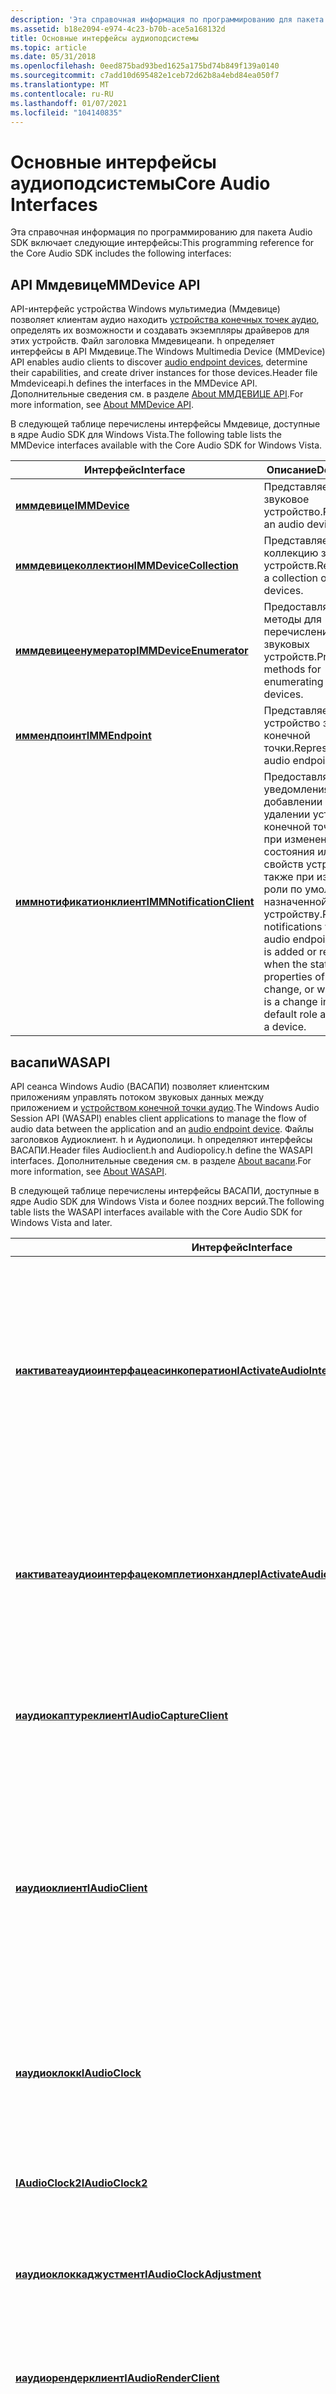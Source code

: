 ```yaml
---
description: 'Эта справочная информация по программированию для пакета Audio SDK включает следующие интерфейсы:'
ms.assetid: b18e2094-e974-4c23-b70b-ace5a168132d
title: Основные интерфейсы аудиоподсистемы
ms.topic: article
ms.date: 05/31/2018
ms.openlocfilehash: 0eed875bad93bed1625a175bd74b849f139a0140
ms.sourcegitcommit: c7add10d695482e1ceb72d62b8a4ebd84ea050f7
ms.translationtype: MT
ms.contentlocale: ru-RU
ms.lasthandoff: 01/07/2021
ms.locfileid: "104140835"
---
```

# <a name="core-audio-interfaces"></a><span data-ttu-id="67f5f-103">Основные интерфейсы аудиоподсистемы</span><span class="sxs-lookup"><span data-stu-id="67f5f-103">Core Audio Interfaces</span></span>

<span data-ttu-id="67f5f-104">Эта справочная информация по программированию для пакета Audio SDK включает следующие интерфейсы:</span><span class="sxs-lookup"><span data-stu-id="67f5f-104">This programming reference for the Core Audio SDK includes the following interfaces:</span></span>

## <a name="mmdevice-api"></a><span data-ttu-id="67f5f-105">API Ммдевице</span><span class="sxs-lookup"><span data-stu-id="67f5f-105">MMDevice API</span></span>

<span data-ttu-id="67f5f-106">API-интерфейс устройства Windows мультимедиа (Ммдевице) позволяет клиентам аудио находить [устройства конечных точек аудио](audio-endpoint-devices.md), определять их возможности и создавать экземпляры драйверов для этих устройств. Файл заголовка Ммдевицеапи. h определяет интерфейсы в API Ммдевице.</span><span class="sxs-lookup"><span data-stu-id="67f5f-106">The Windows Multimedia Device (MMDevice) API enables audio clients to discover [audio endpoint devices](audio-endpoint-devices.md), determine their capabilities, and create driver instances for those devices.Header file Mmdeviceapi.h defines the interfaces in the MMDevice API.</span></span> <span data-ttu-id="67f5f-107">Дополнительные сведения см. в разделе [About ММДЕВИЦЕ API](mmdevice-api.md).</span><span class="sxs-lookup"><span data-stu-id="67f5f-107">For more information, see [About MMDevice API](mmdevice-api.md).</span></span>

<span data-ttu-id="67f5f-108">В следующей таблице перечислены интерфейсы Ммдевице, доступные в ядре Audio SDK для Windows Vista.</span><span class="sxs-lookup"><span data-stu-id="67f5f-108">The following table lists the MMDevice interfaces available with the Core Audio SDK for Windows Vista.</span></span>



| <span data-ttu-id="67f5f-109">Интерфейс</span><span class="sxs-lookup"><span data-stu-id="67f5f-109">Interface</span></span>                                              | <span data-ttu-id="67f5f-110">Описание</span><span class="sxs-lookup"><span data-stu-id="67f5f-110">Description</span></span>                                                                                                                                                                                    |
|--------------------------------------------------------|------------------------------------------------------------------------------------------------------------------------------------------------------------------------------------------------|
| [<span data-ttu-id="67f5f-111">**иммдевице**</span><span class="sxs-lookup"><span data-stu-id="67f5f-111">**IMMDevice**</span></span>](/windows/desktop/api/Mmdeviceapi/nn-mmdeviceapi-immdevice)                         | <span data-ttu-id="67f5f-112">Представляет звуковое устройство.</span><span class="sxs-lookup"><span data-stu-id="67f5f-112">Represents an audio device.</span></span>                                                                                                                                                                    |
| [<span data-ttu-id="67f5f-113">**иммдевицеколлектион**</span><span class="sxs-lookup"><span data-stu-id="67f5f-113">**IMMDeviceCollection**</span></span>](/windows/desktop/api/Mmdeviceapi/nn-mmdeviceapi-immdevicecollection)     | <span data-ttu-id="67f5f-114">Представляет коллекцию звуковых устройств.</span><span class="sxs-lookup"><span data-stu-id="67f5f-114">Represents a collection of audio devices.</span></span>                                                                                                                                                      |
| [<span data-ttu-id="67f5f-115">**иммдевицеенумератор**</span><span class="sxs-lookup"><span data-stu-id="67f5f-115">**IMMDeviceEnumerator**</span></span>](/windows/desktop/api/Mmdeviceapi/nn-mmdeviceapi-immdeviceenumerator)     | <span data-ttu-id="67f5f-116">Предоставляет методы для перечисления звуковых устройств.</span><span class="sxs-lookup"><span data-stu-id="67f5f-116">Provides methods for enumerating audio devices.</span></span>                                                                                                                                                |
| [<span data-ttu-id="67f5f-117">**иммендпоинт**</span><span class="sxs-lookup"><span data-stu-id="67f5f-117">**IMMEndpoint**</span></span>](/windows/desktop/api/Mmdeviceapi/nn-mmdeviceapi-immendpoint)                     | <span data-ttu-id="67f5f-118">Представляет устройство звуковой конечной точки.</span><span class="sxs-lookup"><span data-stu-id="67f5f-118">Represents an audio endpoint device.</span></span>                                                                                                                                                           |
| [<span data-ttu-id="67f5f-119">**иммнотификатионклиент**</span><span class="sxs-lookup"><span data-stu-id="67f5f-119">**IMMNotificationClient**</span></span>](/windows/desktop/api/Mmdeviceapi/nn-mmdeviceapi-immnotificationclient) | <span data-ttu-id="67f5f-120">Предоставляет уведомления при добавлении или удалении устройства конечной точки аудио, при изменении состояния или свойств устройства, а также при изменении роли по умолчанию, назначенной устройству.</span><span class="sxs-lookup"><span data-stu-id="67f5f-120">Provides notifications when an audio endpoint device is added or removed, when the state or properties of a device change, or when there is a change in the default role assigned to a device.</span></span> |



 

## <a name="wasapi"></a><span data-ttu-id="67f5f-121">васапи</span><span class="sxs-lookup"><span data-stu-id="67f5f-121">WASAPI</span></span>

<span data-ttu-id="67f5f-122">API сеанса Windows Audio (ВАСАПИ) позволяет клиентским приложениям управлять потоком звуковых данных между приложением и [устройством конечной точки аудио](audio-endpoint-devices.md).</span><span class="sxs-lookup"><span data-stu-id="67f5f-122">The Windows Audio Session API (WASAPI) enables client applications to manage the flow of audio data between the application and an [audio endpoint device](audio-endpoint-devices.md).</span></span> <span data-ttu-id="67f5f-123">Файлы заголовков Аудиоклиент. h и Аудиополици. h определяют интерфейсы ВАСАПИ.</span><span class="sxs-lookup"><span data-stu-id="67f5f-123">Header files Audioclient.h and Audiopolicy.h define the WASAPI interfaces.</span></span> <span data-ttu-id="67f5f-124">Дополнительные сведения см. в разделе [About васапи](wasapi.md).</span><span class="sxs-lookup"><span data-stu-id="67f5f-124">For more information, see [About WASAPI](wasapi.md).</span></span>

<span data-ttu-id="67f5f-125">В следующей таблице перечислены интерфейсы ВАСАПИ, доступные в ядре Audio SDK для Windows Vista и более поздних версий.</span><span class="sxs-lookup"><span data-stu-id="67f5f-125">The following table lists the WASAPI interfaces available with the Core Audio SDK for Windows Vista and later.</span></span>



| <span data-ttu-id="67f5f-126">Интерфейс</span><span class="sxs-lookup"><span data-stu-id="67f5f-126">Interface</span></span>                                                                                    | <span data-ttu-id="67f5f-127">Описание</span><span class="sxs-lookup"><span data-stu-id="67f5f-127">Description</span></span>                                                                                                                                                                                               |
|----------------------------------------------------------------------------------------------|-----------------------------------------------------------------------------------------------------------------------------------------------------------------------------------------------------------|
| [<span data-ttu-id="67f5f-128">**иактиватеаудиоинтерфацеасинкоператион**</span><span class="sxs-lookup"><span data-stu-id="67f5f-128">**IActivateAudioInterfaceAsyncOperation**</span></span>](/windows/desktop/api/mmdeviceapi/nn-mmdeviceapi-iactivateaudiointerfaceasyncoperation)       | <span data-ttu-id="67f5f-129">Представляет асинхронную операцию активации интерфейса [васапи](wasapi.md) и предоставляет метод для получения результатов активации.</span><span class="sxs-lookup"><span data-stu-id="67f5f-129">Represents an asynchronous operation activating a [WASAPI](wasapi.md) interface and provides a method to retrieve the results of the activation.</span></span><br/> <span data-ttu-id="67f5f-130">Применяется начиная с Windows 8.</span><span class="sxs-lookup"><span data-stu-id="67f5f-130">Applies beginning with Windows 8.</span></span><br/> |
| [<span data-ttu-id="67f5f-131">**иактиватеаудиоинтерфацекомплетионхандлер**</span><span class="sxs-lookup"><span data-stu-id="67f5f-131">**IActivateAudioInterfaceCompletionHandler**</span></span>](/windows/desktop/api/mmdeviceapi/nn-mmdeviceapi-iactivateaudiointerfacecompletionhandler) | <span data-ttu-id="67f5f-132">Предоставляет обратный вызов для указания того, что активация интерфейса [васапи](wasapi.md) завершена.</span><span class="sxs-lookup"><span data-stu-id="67f5f-132">Provides a callback to indicate that activation of a [WASAPI](wasapi.md) interface is complete.</span></span><br/> <span data-ttu-id="67f5f-133">Применяется начиная с Windows 8.</span><span class="sxs-lookup"><span data-stu-id="67f5f-133">Applies beginning with Windows 8.</span></span><br/>                                                  |
| [<span data-ttu-id="67f5f-134">**иаудиокаптуреклиент**</span><span class="sxs-lookup"><span data-stu-id="67f5f-134">**IAudioCaptureClient**</span></span>](/windows/desktop/api/Audioclient/nn-audioclient-iaudiocaptureclient)                                           | <span data-ttu-id="67f5f-135">Позволяет клиенту считывать входные данные из буфера конечной точки записи.</span><span class="sxs-lookup"><span data-stu-id="67f5f-135">Enables a client to read input data from a capture endpoint buffer.</span></span>                                                                                                                                       |
| [<span data-ttu-id="67f5f-136">**иаудиоклиент**</span><span class="sxs-lookup"><span data-stu-id="67f5f-136">**IAudioClient**</span></span>](/windows/desktop/api/Audioclient/nn-audioclient-iaudioclient)                                                         | <span data-ttu-id="67f5f-137">Позволяет клиенту создавать и инициализировать аудио-поток между звуковым приложением и обработчиком аудио или аппаратным буфером устройства конечной точки аудио.</span><span class="sxs-lookup"><span data-stu-id="67f5f-137">Enables a client to create and initialize an audio stream between an audio application and the audio engine or the hardware buffer of an audio endpoint device.</span></span>                                           |
| [<span data-ttu-id="67f5f-138">**иаудиоклокк**</span><span class="sxs-lookup"><span data-stu-id="67f5f-138">**IAudioClock**</span></span>](/windows/desktop/api/Audioclient/nn-audioclient-iaudioclock)                                                           | <span data-ttu-id="67f5f-139">Позволяет клиенту отслеживать скорость передачи данных в потоке и текущую точку в потоке.</span><span class="sxs-lookup"><span data-stu-id="67f5f-139">Enables a client to monitor a stream's data rate and the current position in the stream.</span></span>                                                                                                                  |
| [<span data-ttu-id="67f5f-140">**IAudioClock2**</span><span class="sxs-lookup"><span data-stu-id="67f5f-140">**IAudioClock2**</span></span>](/windows/desktop/api/audioclient/nn-audioclient-iaudioclock2)<br/>                                              | <span data-ttu-id="67f5f-141">Позволяет клиенту получить текущее расположение устройства.</span><span class="sxs-lookup"><span data-stu-id="67f5f-141">Enables a client to get the current device position.</span></span><br/>                                                                                                                                           |
| [<span data-ttu-id="67f5f-142">**иаудиоклоккаджустмент**</span><span class="sxs-lookup"><span data-stu-id="67f5f-142">**IAudioClockAdjustment**</span></span>](/windows/desktop/api/audioclient/nn-audioclient-iaudioclockadjustment)<br/>                            | <span data-ttu-id="67f5f-143">Позволяет клиенту задать частоту дискретизации потока.</span><span class="sxs-lookup"><span data-stu-id="67f5f-143">Enables a client to set the sample rate of a stream.</span></span><br/>                                                                                                                                           |
| [<span data-ttu-id="67f5f-144">**иаудиорендерклиент**</span><span class="sxs-lookup"><span data-stu-id="67f5f-144">**IAudioRenderClient**</span></span>](/windows/desktop/api/Audioclient/nn-audioclient-iaudiorenderclient)                                             | <span data-ttu-id="67f5f-145">Позволяет клиенту записывать выходные данные в буфер конечной точки отрисовки.</span><span class="sxs-lookup"><span data-stu-id="67f5f-145">Enables a client to write output data to a rendering endpoint buffer.</span></span>                                                                                                                                     |
| [<span data-ttu-id="67f5f-146">**иаудиосессионконтрол**</span><span class="sxs-lookup"><span data-stu-id="67f5f-146">**IAudioSessionControl**</span></span>](/windows/desktop/api/Audiopolicy/nn-audiopolicy-iaudiosessioncontrol)                                         | <span data-ttu-id="67f5f-147">Позволяет клиенту настраивать параметры управления для сеанса аудио и отслеживать события в сеансе.</span><span class="sxs-lookup"><span data-stu-id="67f5f-147">Enables a client to configure the control parameters for an audio session and to monitor events in the session.</span></span>                                                                                           |
| [<span data-ttu-id="67f5f-148">**IAudioSessionControl2**</span><span class="sxs-lookup"><span data-stu-id="67f5f-148">**IAudioSessionControl2**</span></span>](/windows/desktop/api/audiopolicy/nn-audiopolicy-iaudiosessioncontrol2)<br/>                            | <span data-ttu-id="67f5f-149">Позволяет клиенту получать сведения о сеансе аудио.</span><span class="sxs-lookup"><span data-stu-id="67f5f-149">Enables a client to get information about the audio session.</span></span><br/>                                                                                                                                   |
| [<span data-ttu-id="67f5f-150">**иаудиосессионманажер**</span><span class="sxs-lookup"><span data-stu-id="67f5f-150">**IAudioSessionManager**</span></span>](/windows/desktop/api/Audiopolicy/nn-audiopolicy-iaudiosessionmanager)                                         | <span data-ttu-id="67f5f-151">Позволяет клиенту получать доступ к элементам управления сеансом и элементам управления томами как для межпроцессных, так и для отдельных процессов.</span><span class="sxs-lookup"><span data-stu-id="67f5f-151">Enables a client to access the session controls and volume controls for both cross-process and process-specific audio sessions.</span></span>                                                                           |
| [<span data-ttu-id="67f5f-152">**IAudioSessionManager2**</span><span class="sxs-lookup"><span data-stu-id="67f5f-152">**IAudioSessionManager2**</span></span>](/windows/desktop/api/audiopolicy/nn-audiopolicy-iaudiosessionmanager2)<br/>                            | <span data-ttu-id="67f5f-153">Управляет всеми поднаборами, в том числе перечислением и уведомлением для поднаборов.</span><span class="sxs-lookup"><span data-stu-id="67f5f-153">Manages all submixes including enumeration and notification of submixes.</span></span> <span data-ttu-id="67f5f-154">Он также обеспечивает поддержку уведомлений дуккинг.</span><span class="sxs-lookup"><span data-stu-id="67f5f-154">It also provides support for ducking notifications.</span></span><br/>                                                                   |
| [<span data-ttu-id="67f5f-155">**иаудиосессионенумератор**</span><span class="sxs-lookup"><span data-stu-id="67f5f-155">**IAudioSessionEnumerator**</span></span>](/windows/desktop/api/audiopolicy/nn-audiopolicy-iaudiosessionenumerator)<br/>                        | <span data-ttu-id="67f5f-156">Позволяет клиенту перечислять звуковые сеансы.</span><span class="sxs-lookup"><span data-stu-id="67f5f-156">Enables a client to enumerate audio sessions.</span></span><br/>                                                                                                                                                  |
| [<span data-ttu-id="67f5f-157">**иаудиостреамволуме**</span><span class="sxs-lookup"><span data-stu-id="67f5f-157">**IAudioStreamVolume**</span></span>](/windows/desktop/api/Audioclient/nn-audioclient-iaudiostreamvolume)                                             | <span data-ttu-id="67f5f-158">Позволяет клиенту контролировать и отслеживать уровни громкости для всех каналов в аудиопотока.</span><span class="sxs-lookup"><span data-stu-id="67f5f-158">Enables a client to control and monitor the volume levels for all of the channels in an audio stream.</span></span>                                                                                                     |
| [<span data-ttu-id="67f5f-159">**ичаннелаудиоволуме**</span><span class="sxs-lookup"><span data-stu-id="67f5f-159">**IChannelAudioVolume**</span></span>](/windows/desktop/api/Audioclient/nn-audioclient-ichannelaudiovolume)                                           | <span data-ttu-id="67f5f-160">Позволяет клиенту управлять уровнями громкости для всех каналов в сеансе звука, к которому принадлежит поток.</span><span class="sxs-lookup"><span data-stu-id="67f5f-160">Enables a client to control the volume levels for all of the channels in the audio session that the stream belongs to.</span></span>                                                                                    |
| [<span data-ttu-id="67f5f-161">**исимплеаудиоволуме**</span><span class="sxs-lookup"><span data-stu-id="67f5f-161">**ISimpleAudioVolume**</span></span>](/windows/desktop/api/Audioclient/nn-audioclient-isimpleaudiovolume)                                             | <span data-ttu-id="67f5f-162">Позволяет клиенту управлять основным уровнем громкости звукового сеанса.</span><span class="sxs-lookup"><span data-stu-id="67f5f-162">Enables a client to control the master volume level of an audio session.</span></span>                                                                                                                                  |
| [<span data-ttu-id="67f5f-163">**иаудиосессионевентс**</span><span class="sxs-lookup"><span data-stu-id="67f5f-163">**IAudioSessionEvents**</span></span>](/windows/desktop/api/Audiopolicy/nn-audiopolicy-iaudiosessionevents)                                           | <span data-ttu-id="67f5f-164">Предоставляет уведомления о событиях, связанных с сеансом, таких как изменения на уровне тома, отображаемое имя и состояние сеанса.</span><span class="sxs-lookup"><span data-stu-id="67f5f-164">Provides notifications of session-related events such as changes in the volume level, display name, and session state.</span></span>                                                                                    |
| [<span data-ttu-id="67f5f-165">**иаудиосессионнотификатион**</span><span class="sxs-lookup"><span data-stu-id="67f5f-165">**IAudioSessionNotification**</span></span>](/windows/desktop/api/audiopolicy/nn-audiopolicy-iaudiosessionnotification)<br/>                    | <span data-ttu-id="67f5f-166">Отправляет уведомления, когда происходят изменения сеанса.</span><span class="sxs-lookup"><span data-stu-id="67f5f-166">Sends notifications when session changes occur.</span></span> <br/>                                                                                                                                               |
| [<span data-ttu-id="67f5f-167">**иаудиоволумедуккнотификатион**</span><span class="sxs-lookup"><span data-stu-id="67f5f-167">**IAudioVolumeDuckNotification**</span></span>](/windows/desktop/api/AudioPolicy/nn-audiopolicy-iaudiovolumeducknotification)<br/>              | <span data-ttu-id="67f5f-168">Отправляет уведомления о незавершенных изменениях системных дуккинг.</span><span class="sxs-lookup"><span data-stu-id="67f5f-168">Sends notifications about pending system ducking changes.</span></span><br/>                                                                                                                                      |



 

## <a name="devicetopology-api"></a><span data-ttu-id="67f5f-169">API Девицетопологи</span><span class="sxs-lookup"><span data-stu-id="67f5f-169">DeviceTopology API</span></span>

<span data-ttu-id="67f5f-170">API Девицетопологи предоставляет клиентским приложениям возможность перемещаться по функциональным топологиям аппаратного обеспечения для отрисовки аудио-данных и устройств записи.</span><span class="sxs-lookup"><span data-stu-id="67f5f-170">The DeviceTopology API provides client applications with the ability to traverse the functional hardware topologies of audio rendering and capture devices.</span></span> <span data-ttu-id="67f5f-171">Файл заголовка Девицетопологи. h определяет интерфейсы в API Девицетопологи.</span><span class="sxs-lookup"><span data-stu-id="67f5f-171">Header file Devicetopology.h defines the interfaces in the DeviceTopology API.</span></span> <span data-ttu-id="67f5f-172">Дополнительные сведения см. в статье [топологии устройств](device-topologies.md) и [**API девицетопологи**](/windows/desktop/api/Devicetopology/nn-devicetopology-idevicetopology).</span><span class="sxs-lookup"><span data-stu-id="67f5f-172">For more information, see [Device Topologies](device-topologies.md) and [**DeviceTopology API**](/windows/desktop/api/Devicetopology/nn-devicetopology-idevicetopology).</span></span>

<span data-ttu-id="67f5f-173">В следующей таблице перечислены интерфейсы Девицетопологи, доступные в ядре Audio SDK для Windows Vista и более поздних версий.</span><span class="sxs-lookup"><span data-stu-id="67f5f-173">The following table lists the DeviceTopology interfaces available with the Core Audio SDK for Windows Vista and later.</span></span>



| <span data-ttu-id="67f5f-174">Интерфейс</span><span class="sxs-lookup"><span data-stu-id="67f5f-174">Interface</span></span>                                                           | <span data-ttu-id="67f5f-175">Описание</span><span class="sxs-lookup"><span data-stu-id="67f5f-175">Description</span></span>                                                                                                                                                                                                               |
|---------------------------------------------------------------------|---------------------------------------------------------------------------------------------------------------------------------------------------------------------------------------------------------------------------|
| [<span data-ttu-id="67f5f-176">**иаудиоаутогаинконтрол**</span><span class="sxs-lookup"><span data-stu-id="67f5f-176">**IAudioAutoGainControl**</span></span>](/windows/desktop/api/Devicetopology/nn-devicetopology-iaudioautogaincontrol)              | <span data-ttu-id="67f5f-177">Предоставляет доступ к оборудованию автоматического усиления контроля (АГК).</span><span class="sxs-lookup"><span data-stu-id="67f5f-177">Provides access to a hardware automatic gain control (AGC).</span></span>                                                                                                                                                               |
| [<span data-ttu-id="67f5f-178">**иаудиобасс**</span><span class="sxs-lookup"><span data-stu-id="67f5f-178">**IAudioBass**</span></span>](/windows/win32/api/devicetopology/nn-devicetopology-iaudiobass)                                    | <span data-ttu-id="67f5f-179">Предоставляет доступ к аппаратному контролю уровня басов.</span><span class="sxs-lookup"><span data-stu-id="67f5f-179">Provides access to a hardware bass-level control.</span></span>                                                                                                                                                                         |
| [<span data-ttu-id="67f5f-180">**иаудиочаннелконфиг**</span><span class="sxs-lookup"><span data-stu-id="67f5f-180">**IAudioChannelConfig**</span></span>](/windows/desktop/api/Devicetopology/nn-devicetopology-iaudiochannelconfig)                  | <span data-ttu-id="67f5f-181">Предоставляет доступ к элементу управления конфигурацией аппаратного канала.</span><span class="sxs-lookup"><span data-stu-id="67f5f-181">Provides access to a hardware channel-configuration control.</span></span>                                                                                                                                                              |
| [<span data-ttu-id="67f5f-182">**иаудиоинпутселектор**</span><span class="sxs-lookup"><span data-stu-id="67f5f-182">**IAudioInputSelector**</span></span>](/windows/desktop/api/Devicetopology/nn-devicetopology-iaudioinputselector)                  | <span data-ttu-id="67f5f-183">Предоставляет доступ к элементу управления аппаратным мультиплексором (селектор ввода).</span><span class="sxs-lookup"><span data-stu-id="67f5f-183">Provides access to a hardware multiplexer control (input selector).</span></span>                                                                                                                                                       |
| [<span data-ttu-id="67f5f-184">**иаудиолауднесс**</span><span class="sxs-lookup"><span data-stu-id="67f5f-184">**IAudioLoudness**</span></span>](/windows/desktop/api/Devicetopology/nn-devicetopology-iaudioloudness)                            | <span data-ttu-id="67f5f-185">Предоставляет доступ к элементу управления компенсацией "громкости".</span><span class="sxs-lookup"><span data-stu-id="67f5f-185">Provides access to a "loudness" compensation control.</span></span>                                                                                                                                                                     |
| [<span data-ttu-id="67f5f-186">**иаудиомидранже**</span><span class="sxs-lookup"><span data-stu-id="67f5f-186">**IAudioMidrange**</span></span>](/windows/win32/api/devicetopology/nn-devicetopology-iaudiomidrange)                            | <span data-ttu-id="67f5f-187">Предоставляет доступ к аппаратному управлению на уровне средний уровень.</span><span class="sxs-lookup"><span data-stu-id="67f5f-187">Provides access to a hardware midrange-level control.</span></span>                                                                                                                                                                     |
| [<span data-ttu-id="67f5f-188">**иаудиомуте**</span><span class="sxs-lookup"><span data-stu-id="67f5f-188">**IAudioMute**</span></span>](/windows/desktop/api/Devicetopology/nn-devicetopology-iaudiomute)                                    | <span data-ttu-id="67f5f-189">Предоставляет доступ к аппаратному отключению управления.</span><span class="sxs-lookup"><span data-stu-id="67f5f-189">Provides access to a hardware mute control.</span></span>                                                                                                                                                                               |
| [<span data-ttu-id="67f5f-190">**иаудиуутпутселектор**</span><span class="sxs-lookup"><span data-stu-id="67f5f-190">**IAudioOutputSelector**</span></span>](/windows/desktop/api/Devicetopology/nn-devicetopology-iaudiooutputselector)                | <span data-ttu-id="67f5f-191">Предоставляет доступ к элементу управления аппаратным средством демультиплексирования (Селектор вывода).</span><span class="sxs-lookup"><span data-stu-id="67f5f-191">Provides access to a hardware demultiplexer control (output selector).</span></span>                                                                                                                                                    |
| [<span data-ttu-id="67f5f-192">**иаудиопеакметер**</span><span class="sxs-lookup"><span data-stu-id="67f5f-192">**IAudioPeakMeter**</span></span>](/windows/desktop/api/Devicetopology/nn-devicetopology-iaudiopeakmeter)                          | <span data-ttu-id="67f5f-193">Предоставляет доступ к оборудованию с пиковым контролем использования оборудования.</span><span class="sxs-lookup"><span data-stu-id="67f5f-193">Provides access to a hardware peak-meter control.</span></span>                                                                                                                                                                         |
| [<span data-ttu-id="67f5f-194">**иаудиотребле**</span><span class="sxs-lookup"><span data-stu-id="67f5f-194">**IAudioTreble**</span></span>](/windows/win32/api/devicetopology/nn-devicetopology-iaudiotreble)                                | <span data-ttu-id="67f5f-195">Предоставляет доступ к аппаратному контролю уровня высоких частот.</span><span class="sxs-lookup"><span data-stu-id="67f5f-195">Provides access to a hardware treble-level control.</span></span>                                                                                                                                                                       |
| [<span data-ttu-id="67f5f-196">**иаудиоволумелевел**</span><span class="sxs-lookup"><span data-stu-id="67f5f-196">**IAudioVolumeLevel**</span></span>](/windows/win32/api/devicetopology/nn-devicetopology-iaudiovolumelevel)                      | <span data-ttu-id="67f5f-197">Предоставляет доступ к аппаратному регулятору громкости.</span><span class="sxs-lookup"><span data-stu-id="67f5f-197">Provides access to a hardware volume control.</span></span>                                                                                                                                                                             |
| [<span data-ttu-id="67f5f-198">**иконнектор**</span><span class="sxs-lookup"><span data-stu-id="67f5f-198">**IConnector**</span></span>](/windows/desktop/api/Devicetopology/nn-devicetopology-iconnector)                                    | <span data-ttu-id="67f5f-199">Представляет точку соединения между компонентами.</span><span class="sxs-lookup"><span data-stu-id="67f5f-199">Represents a point of connection between components.</span></span>                                                                                                                                                                      |
| [<span data-ttu-id="67f5f-200">**иконтролинтерфаце**</span><span class="sxs-lookup"><span data-stu-id="67f5f-200">**IControlInterface**</span></span>](/windows/desktop/api/Devicetopology/nn-devicetopology-icontrolinterface)                      | <span data-ttu-id="67f5f-201">Представляет интерфейс элемента управления в части (подединице или соединителе).</span><span class="sxs-lookup"><span data-stu-id="67f5f-201">Represents a control interface on a part (subunit or connector).</span></span>                                                                                                                                                          |
| [<span data-ttu-id="67f5f-202">**идевицеспеЦификпроперти**</span><span class="sxs-lookup"><span data-stu-id="67f5f-202">**IDeviceSpecificProperty**</span></span>](/windows/desktop/api/Devicetopology/nn-devicetopology-idevicespecificproperty)          | <span data-ttu-id="67f5f-203">Представляет свойство соединителя или подединицы для конкретного устройства.</span><span class="sxs-lookup"><span data-stu-id="67f5f-203">Represents a device-specific property of a connector or subunit.</span></span>                                                                                                                                                          |
| [<span data-ttu-id="67f5f-204">**идевицетопологи**</span><span class="sxs-lookup"><span data-stu-id="67f5f-204">**IDeviceTopology**</span></span>](/windows/desktop/api/Devicetopology/nn-devicetopology-idevicetopology)                          | <span data-ttu-id="67f5f-205">Предоставляет доступ к топологии звукового устройства.</span><span class="sxs-lookup"><span data-stu-id="67f5f-205">Provides access to the topology of an audio device.</span></span>                                                                                                                                                                       |
| [<span data-ttu-id="67f5f-206">**иксформатсуппорт**</span><span class="sxs-lookup"><span data-stu-id="67f5f-206">**IKsFormatSupport**</span></span>](/windows/desktop/api/Devicetopology/nn-devicetopology-iksformatsupport)                        | <span data-ttu-id="67f5f-207">Предоставляет сведения о форматах звуковых данных, поддерживаемых программно настроенным подключением ввода-вывода (обычно это канал DMA) между звуковым устройством и системной памятью.</span><span class="sxs-lookup"><span data-stu-id="67f5f-207">Provides information about the audio data formats that are supported by a software-configured I/O connection (typically a DMA channel) between the audio device and system memory.</span></span>                                        |
| [<span data-ttu-id="67f5f-208">**иксжаккдескриптион**</span><span class="sxs-lookup"><span data-stu-id="67f5f-208">**IKsJackDescription**</span></span>](/windows/desktop/api/Devicetopology/nn-devicetopology-iksjackdescription)                    | <span data-ttu-id="67f5f-209">Содержит сведения о гнездах или внутренних соединителях, обеспечивающих физическое подключение между устройством на звуковом адаптере и внешним или внутренним устройством конечной точки (например, микрофон или проигрыватель компакт-дисков).</span><span class="sxs-lookup"><span data-stu-id="67f5f-209">Provides information about the jacks or internal connectors that provide a physical connection between a device on an audio adapter and an external or internal endpoint device (for example, a microphone or CD player).</span></span> |
| [<span data-ttu-id="67f5f-210">**IKsJackDescription2**</span><span class="sxs-lookup"><span data-stu-id="67f5f-210">**IKsJackDescription2**</span></span>](/windows/desktop/api/Devicetopology/nn-devicetopology-iksjackdescription2)<br/>       | <span data-ttu-id="67f5f-211">Предоставляет удобный доступ к свойству **\_ \_ DESCRIPTION2 кспроперти** соединителя для устройства конечной точки.</span><span class="sxs-lookup"><span data-stu-id="67f5f-211">Provides convenient access to the **KSPROPERTY\_JACK\_DESCRIPTION2** property of a connector to an endpoint device.</span></span><br/>                                                                                            |
| [<span data-ttu-id="67f5f-212">**иксжакксинкинформатион**</span><span class="sxs-lookup"><span data-stu-id="67f5f-212">**IKsJackSinkInformation**</span></span>](/windows/desktop/api/Devicetopology/nn-devicetopology-iksjacksinkinformation)<br/> | <span data-ttu-id="67f5f-213">Предоставляет сведения о приемнике разъема, если гнездо поддерживается оборудованием.</span><span class="sxs-lookup"><span data-stu-id="67f5f-213">Provides information about the jack sink if the jack is supported by the hardware.</span></span><br/>                                                                                                                             |
| [<span data-ttu-id="67f5f-214">**ипарт**</span><span class="sxs-lookup"><span data-stu-id="67f5f-214">**IPart**</span></span>](/windows/desktop/api/Devicetopology/nn-devicetopology-ipart)                                              | <span data-ttu-id="67f5f-215">Представляет часть (соединитель или подединицу) топологии устройства.</span><span class="sxs-lookup"><span data-stu-id="67f5f-215">Represents a part (connector or subunit) of a device topology.</span></span>                                                                                                                                                            |
| [<span data-ttu-id="67f5f-216">**ипартслист**</span><span class="sxs-lookup"><span data-stu-id="67f5f-216">**IPartsList**</span></span>](/windows/desktop/api/Devicetopology/nn-devicetopology-ipartslist)                                    | <span data-ttu-id="67f5f-217">Представляет список частей (соединителей и подразделений).</span><span class="sxs-lookup"><span data-stu-id="67f5f-217">Represents a list of parts (connectors and subunits).</span></span>                                                                                                                                                                     |
| [<span data-ttu-id="67f5f-218">**иперчаннелдблевел**</span><span class="sxs-lookup"><span data-stu-id="67f5f-218">**IPerChannelDbLevel**</span></span>](/windows/desktop/api/Devicetopology/nn-devicetopology-iperchanneldblevel)                    | <span data-ttu-id="67f5f-219">Представляет универсальный интерфейс управления подединицей, который обеспечивает управление на уровне громкости для каждого канала (в децибел) звукового потока или частотной полосы в потоке аудио.</span><span class="sxs-lookup"><span data-stu-id="67f5f-219">Represents a generic subunit control interface that provides per-channel control over the volume level, in decibels, of an audio stream or of a frequency band in an audio stream.</span></span>                                        |
| [<span data-ttu-id="67f5f-220">**исубунит**</span><span class="sxs-lookup"><span data-stu-id="67f5f-220">**ISubunit**</span></span>](/windows/win32/api/devicetopology/nn-devicetopology-isubunit)                                        | <span data-ttu-id="67f5f-221">Представляет подразделение оборудования (например, управление на уровне тома), которое находится в пути данных между клиентом и устройством конечной точки аудио.</span><span class="sxs-lookup"><span data-stu-id="67f5f-221">Represents a hardware subunit (for example, a volume-level control) that lies in the data path between a client and an audio endpoint device.</span></span>                                                                             |
| [<span data-ttu-id="67f5f-222">**иконтролчанженотифи**</span><span class="sxs-lookup"><span data-stu-id="67f5f-222">**IControlChangeNotify**</span></span>](/windows/desktop/api/Devicetopology/nn-devicetopology-icontrolchangenotify)                | <span data-ttu-id="67f5f-223">Предоставляет уведомления при изменении состояния части (соединителя или подединицы).</span><span class="sxs-lookup"><span data-stu-id="67f5f-223">Provides notifications when the status of a part (connector or subunit) changes.</span></span>                                                                                                                                          |



 

## <a name="endpointvolume-api"></a><span data-ttu-id="67f5f-224">API Ендпоинтволуме</span><span class="sxs-lookup"><span data-stu-id="67f5f-224">EndpointVolume API</span></span>

<span data-ttu-id="67f5f-225">API Ендпоинтволуме позволяет специализированным клиентам управлять уровнями громкости [конечных точек аудио](audio-endpoint-devices.md)и отслеживать их.</span><span class="sxs-lookup"><span data-stu-id="67f5f-225">The EndpointVolume API enables specialized clients to control and monitor the volume levels of [audio endpoint devices](audio-endpoint-devices.md).</span></span> <span data-ttu-id="67f5f-226">Файл заголовка Ендпоинтволуме. h определяет интерфейсы в API Ендпоинтволуме.</span><span class="sxs-lookup"><span data-stu-id="67f5f-226">Header file Endpointvolume.h defines the interfaces in the EndpointVolume API.</span></span> <span data-ttu-id="67f5f-227">Дополнительные сведения см. в разделе [**API ендпоинтволуме**](/windows/desktop/api/Endpointvolume/nn-endpointvolume-iaudioendpointvolume) .</span><span class="sxs-lookup"><span data-stu-id="67f5f-227">For more information, see [**EndpointVolume API**](/windows/desktop/api/Endpointvolume/nn-endpointvolume-iaudioendpointvolume) .</span></span>

<span data-ttu-id="67f5f-228">В следующей таблице перечислены интерфейсы Ендпоинтволуме, доступные в ядре Audio SDK для Windows Vista.</span><span class="sxs-lookup"><span data-stu-id="67f5f-228">The following table lists the EndpointVolume interfaces available with the Core Audio SDK for Windows Vista.</span></span>



| <span data-ttu-id="67f5f-229">**Интерфейс**</span><span class="sxs-lookup"><span data-stu-id="67f5f-229">**Interface**</span></span>                                                        | <span data-ttu-id="67f5f-230">**Описание**</span><span class="sxs-lookup"><span data-stu-id="67f5f-230">**Description**</span></span>                                                                                   |
|----------------------------------------------------------------------|---------------------------------------------------------------------------------------------------|
| [<span data-ttu-id="67f5f-231">**иаудиоендпоинтволуме**</span><span class="sxs-lookup"><span data-stu-id="67f5f-231">**IAudioEndpointVolume**</span></span>](/windows/desktop/api/Endpointvolume/nn-endpointvolume-iaudioendpointvolume)                 | <span data-ttu-id="67f5f-232">Представляет элементы управления громкостью в звуковом потоке на устройстве конечной точки аудио.</span><span class="sxs-lookup"><span data-stu-id="67f5f-232">Represents the volume controls on the audio stream to or from an audio endpoint device.</span></span>           |
| [<span data-ttu-id="67f5f-233">**иаудиоендпоинтволумикс**</span><span class="sxs-lookup"><span data-stu-id="67f5f-233">**IAudioEndpointVolumeEx**</span></span>](/windows/desktop/api/Endpointvolume/nn-endpointvolume-iaudioendpointvolumeex)<br/>  | <span data-ttu-id="67f5f-234">Предоставляет регуляторы громкости в потоке аудио в конечную точку устройства или из нее.</span><span class="sxs-lookup"><span data-stu-id="67f5f-234">Provides volume controls on the audio stream to or from a device endpoint.</span></span><br/>             |
| [<span data-ttu-id="67f5f-235">**иаудиометеринформатион**</span><span class="sxs-lookup"><span data-stu-id="67f5f-235">**IAudioMeterInformation**</span></span>](/windows/desktop/api/Endpointvolume/nn-endpointvolume-iaudiometerinformation)             | <span data-ttu-id="67f5f-236">Представляет пиковый счетчик звукового потока, на устройство конечной точки аудио.</span><span class="sxs-lookup"><span data-stu-id="67f5f-236">Represents a peak meter on the audio stream to or from an audio endpoint device.</span></span>                  |
| [<span data-ttu-id="67f5f-237">**иаудиоендпоинтволумекаллбакк**</span><span class="sxs-lookup"><span data-stu-id="67f5f-237">**IAudioEndpointVolumeCallback**</span></span>](/windows/desktop/api/Endpointvolume/nn-endpointvolume-iaudioendpointvolumecallback) | <span data-ttu-id="67f5f-238">Предоставляет уведомления при изменении уровня громкости или выключения звука устройства конечной точки.</span><span class="sxs-lookup"><span data-stu-id="67f5f-238">Provides notifications when the volume level or muting state of an audio endpoint device changes.</span></span> |



 

## <a name="related-topics"></a><span data-ttu-id="67f5f-239">См. также</span><span class="sxs-lookup"><span data-stu-id="67f5f-239">Related topics</span></span>

<dl> <dt>

[<span data-ttu-id="67f5f-240">Справочник по программированию</span><span class="sxs-lookup"><span data-stu-id="67f5f-240">Programming Reference</span></span>](programming-reference.md)
</dt> </dl>

 

